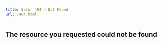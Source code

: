 ```yaml
---
title: Error 404 – Not Found
url: /404.html
---
```


## The resource you requested could not be found
